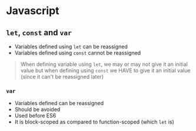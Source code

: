 # **Javascript**

## **```let```, ```const``` and ```var```**

* Variables defined using ```let``` can be reassigned
* Variables defined using ```const``` cannot be reassigned

> When defining variable using ```let```, we may or may not give it an initial value but when defining using ```const``` we HAVE to give it an initial value (since it can't be reassigned later)

### ```var```

* Variables defined can be reassigned
* Should be avoided
* Used before ES6
* It is block-scoped as compared to function-scoped (which ```let``` is)
